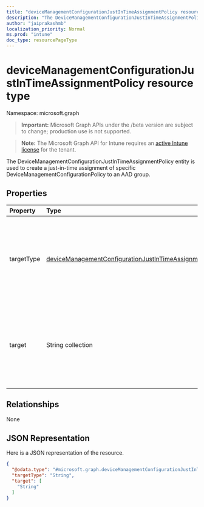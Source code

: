 ```yaml
---
title: "deviceManagementConfigurationJustInTimeAssignmentPolicy resource type"
description: "The DeviceManagementConfigurationJustInTimeAssignmentPolicy entity is used to create a just-in-time assignment of specific DeviceManagementConfigurationPolicy to an AAD group."
author: "jaiprakashmb"
localization_priority: Normal
ms.prod: "intune"
doc_type: resourcePageType
---
```


# deviceManagementConfigurationJustInTimeAssignmentPolicy resource type

Namespace: microsoft.graph

> **Important:** Microsoft Graph APIs under the /beta version are subject to change; production use is not supported.

> **Note:** The Microsoft Graph API for Intune requires an [active Intune license](https://go.microsoft.com/fwlink/?linkid=839381) for the tenant.

The DeviceManagementConfigurationJustInTimeAssignmentPolicy entity is used to create a just-in-time assignment of specific DeviceManagementConfigurationPolicy to an AAD group.

## Properties
|Property|Type|Description|
|:---|:---|:---|
|targetType|[deviceManagementConfigurationJustInTimeAssignmentPolicyType](../resources/intune-deviceconfigv2-devicemanagementconfigurationjustintimeassignmentpolicytype.md)|Type of the target. Possible values are Entra Security Group or Organization Unit (Ou). Default value : unknown. Possible values are: `unknown`, `entraSecurityGroup`, `organizationalUnit`, `unknownFutureValue`.|
|target|String collection|A list of unique identifiers representing static Entra Security Group IDs or Organizational Units to create the just-in-time assignment for newly enrolled devices.|

## Relationships
None

## JSON Representation
Here is a JSON representation of the resource.
<!-- {
  "blockType": "resource",
  "@odata.type": "microsoft.graph.deviceManagementConfigurationJustInTimeAssignmentPolicy"
}
-->
``` json
{
  "@odata.type": "#microsoft.graph.deviceManagementConfigurationJustInTimeAssignmentPolicy",
  "targetType": "String",
  "target": [
    "String"
  ]
}
```
